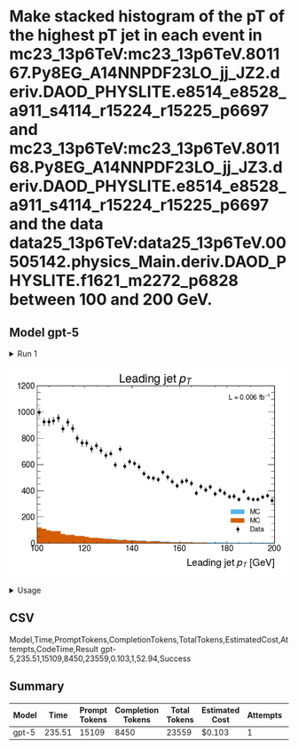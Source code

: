 # Make stacked histogram of the pT of the highest pT jet in each event in mc23_13p6TeV:mc23_13p6TeV.801167.Py8EG_A14NNPDF23LO_jj_JZ2.deriv.DAOD_PHYSLITE.e8514_e8528_a911_s4114_r15224_r15225_p6697 and mc23_13p6TeV:mc23_13p6TeV.801168.Py8EG_A14NNPDF23LO_jj_JZ3.deriv.DAOD_PHYSLITE.e8514_e8528_a911_s4114_r15224_r15225_p6697 and the data data25_13p6TeV:data25_13p6TeV.00505142.physics_Main.deriv.DAOD_PHYSLITE.f1621_m2272_p6828 between 100 and 200 GeV.

## Model gpt-5

<details><summary>Run 1</summary>
<div style="margin-left: 1em;">


- Uses ServiceX (FuncADL, PHYSLITE) to read exactly the requested datasets (one file each; NFiles=1 to keep it quick). If you want more statistics, increase NFiles yourself later.
- Converts all jet pT from MeV to GeV at the ServiceX level.
- Computes the leading-jet pT per event with Awkward (argmax pattern; no Python loops/lists).
- Builds a stacked MC histogram (JZ2 + JZ3) and overlays data as black points, restricted to 100–200 GeV.
- Applies event weights for MC: per-event mcEventWeight(0) scaled by cross section and integrated luminosity of the data in this request. Cross sections used:
  - 801167 (JZ2): 2.5826e9 pb
  - 801168 (JZ3): 2.8528e7 pb
- Estimates the data luminosity from the number of data events returned vs. the data25 benchmark (7.5e8 events = 39.3 fb^-1), and scales MC to this L. The plot is annotated with the L used.
- Writes the plot to leading_jet_pt_stacked.png.

```python
import awkward as ak
import numpy as np
from func_adl_servicex_xaodr25 import FuncADLQueryPHYSLITE
from servicex_analysis_utils import to_awk
from servicex import deliver, ServiceXSpec, Sample, dataset

from hist import Hist
import matplotlib.pyplot as plt
import mplhep as hep

plt.style.use(hep.style.ATLAS)

# Dataset DIDs (copied exactly as requested)
ds_jz2 = "mc23_13p6TeV:mc23_13p6TeV.801167.Py8EG_A14NNPDF23LO_jj_JZ2.deriv.DAOD_PHYSLITE.e8514_e8528_a911_s4114_r15224_r15225_p6697"
ds_jz3 = "mc23_13p6TeV:mc23_13p6TeV.801168.Py8EG_A14NNPDF23LO_jj_JZ3.deriv.DAOD_PHYSLITE.e8514_e8528_a911_s4114_r15224_r15225_p6697"
ds_data = "data25_13p6TeV:data25_13p6TeV.00505142.physics_Main.deriv.DAOD_PHYSLITE.f1621_m2272_p6828"

# Base query against PHYSLITE
base = FuncADLQueryPHYSLITE()

# Query for MC: per-event jets (pt in GeV) and the first MC event weight
mc_query = base.Select(lambda e: {
    "jet_pt": e.Jets().Select(lambda j: j.pt() / 1000.0),  # GeV
    "mcw": e.EventInfo("EventInfo").mcEventWeight(0),
})

# Query for data: per-event jets (pt in GeV)
data_query = base.Select(lambda e: {
    "jet_pt": e.Jets().Select(lambda j: j.pt() / 1000.0),  # GeV
})

# Deliver all in one shot (1 file per dataset for a quick example run)
spec = ServiceXSpec(
    Sample=[
        Sample(Name="JZ2", Dataset=dataset.Rucio(ds_jz2), NFiles=1, Query=mc_query),
        Sample(Name="JZ3", Dataset=dataset.Rucio(ds_jz3), NFiles=1, Query=mc_query),
        Sample(Name="data25", Dataset=dataset.Rucio(ds_data), NFiles=1, Query=data_query),
    ]
)

result = to_awk(deliver(spec))

# Helper: leading jet pT per event using argmax pattern (handles empty events -> None)
def leading_pt_per_event(jet_pts_by_event: ak.Array) -> ak.Array:
    # jet_pts_by_event is jagged: events * var * float
    argmax_idx = ak.argmax(jet_pts_by_event, axis=1, keepdims=True)
    lead = ak.firsts(jet_pts_by_event[argmax_idx])  # one value or None per event
    return lead

# Extract per-sample arrays
ev_jz2 = result["JZ2"]
ev_jz3 = result["JZ3"]
ev_data = result["data25"]

# Compute leading-jet pT per event
lead_jz2 = leading_pt_per_event(ev_jz2.jet_pt)
lead_jz3 = leading_pt_per_event(ev_jz3.jet_pt)
lead_data = leading_pt_per_event(ev_data.jet_pt)

# Data luminosity estimate:
# data25_13p6TeV has 7.5e8 events total -> 39.3 fb^-1 (benchmark).
# Rescale by the fraction of events we actually processed.
n_data_events = len(ev_data)
L_total_fb = 39.3
N_total_data25_events = 750_000_000
L_data_fb = L_total_fb * (n_data_events / N_total_data25_events if N_total_data25_events > 0 else 0.0)

# Cross sections in pico-barn for the MC samples (from provided table)
xsec_pb = {
    "JZ2": 2.5826e9,   # 801167
    "JZ3": 2.8528e7,   # 801168
}

# Sum of MC event weights (before any cuts)
sumw_jz2 = ak.sum(ev_jz2.mcw) if len(ev_jz2) > 0 else 0.0
sumw_jz3 = ak.sum(ev_jz3.mcw) if len(ev_jz3) > 0 else 0.0

# Scale factors: sf = L * sigma / N_S
# Convert sigma from pb to fb by dividing by 1000 (since L is in fb^-1)
sf_jz2 = (L_data_fb * (xsec_pb["JZ2"] / 1000.0)) / sumw_jz2 if sumw_jz2 != 0 else 0.0
sf_jz3 = (L_data_fb * (xsec_pb["JZ3"] / 1000.0)) / sumw_jz3 if sumw_jz3 != 0 else 0.0

# Event-level selections for histogram range: 100–200 GeV
def select_range(vals: ak.Array, low: float, high: float) -> ak.Array:
    # Remove None's, then apply range
    non_null_mask = ~ak.is_none(vals)
    vals_nn = vals[non_null_mask]
    in_range = (vals_nn >= low) & (vals_nn <= high)
    return vals_nn[in_range], non_null_mask, in_range

# Prepare MC fills (apply per-event mc weight, then sample-level scale factor)
lead_jz2_in, nn_mask_jz2, in_range_jz2 = select_range(lead_jz2, 100.0, 200.0)
lead_jz3_in, nn_mask_jz3, in_range_jz3 = select_range(lead_jz3, 100.0, 200.0)
lead_data_in, _, _ = select_range(lead_data, 100.0, 200.0)

mcw_jz2_in = ev_jz2.mcw[nn_mask_jz2][in_range_jz2] if len(ev_jz2) > 0 else ak.Array([])
mcw_jz3_in = ev_jz3.mcw[nn_mask_jz3][in_range_jz3] if len(ev_jz3) > 0 else ak.Array([])

w_jz2 = mcw_jz2_in * sf_jz2
w_jz3 = mcw_jz3_in * sf_jz3

# Build histograms
# MC histogram with categorical process axis, weighted
h_mc = (
    Hist.new.Reg(50, 100.0, 200.0, name="pt", label="Leading jet $p_{T}$ [GeV]")
        .StrCat(["JZ2", "JZ3"], name="process", label="Process")
        .Weight()
)
h_mc.fill(pt=lead_jz2_in, process="JZ2", weight=w_jz2)
h_mc.fill(pt=lead_jz3_in, process="JZ3", weight=w_jz3)

# Data histogram as counts (unweighted)
h_data = Hist.new.Reg(50, 100.0, 200.0, name="pt", label="Leading jet $p_{T}$ [GeV]").Int64()
h_data.fill(pt=lead_data_in)

# Plot
fig, ax = plt.subplots()

# Stacked MC
h_mc.plot(ax=ax, histtype="fill", stack=True, label="MC")

# Overlay data as black points with error bars
h_data.plot(ax=ax, histtype="errorbar", color="black", label="Data")

ax.set_xlim(100.0, 200.0)
ax.set_title("Leading jet $p_{T}$")
ax.legend()

# Annotate with the integrated luminosity used for MC scaling
ax.text(
    0.98, 0.95,
    f"L = {L_data_fb:.3f} fb$^{{-1}}$",
    transform=ax.transAxes,
    ha="right",
    va="top"
)

fig.tight_layout()
fig.savefig("leading_jet_pt_stacked.png")
plt.close(fig)

# Notes for the user printed to console (optional; not required for plot)
print("Applied weights:")
print(f"  - Data: weight = 1")
print(f"  - MC JZ2: event weight = mcEventWeight(0) * sf,  sf = {sf_jz2:.3e},  xsec = {xsec_pb['JZ2']} pb")
print(f"  - MC JZ3: event weight = mcEventWeight(0) * sf,  sf = {sf_jz3:.3e},  xsec = {xsec_pb['JZ3']} pb")
print(f"Data luminosity estimate used for scaling MC: L = {L_data_fb:.6f} fb^-1 (from {n_data_events} data events)")
```
### stdout:

```text
JZ2: Transform ━━━━━━━━━━━━━━━━━━━━━━━━━━━━━━━━━━━━━━━━ 1/1 00:25
      Download ━━━━━━━━━━━━━━━━━━━━━━━━━━━━━━━━━━━━━━━━ 1/1 00:30
JZ3: Transform ━━━━━━━━━━━━━━━━━━━━━━━━━━━━━━━━━━━━━━━━ 1/1 00:25
      Download ━━━━━━━━━━━━━━━━━━━━━━━━━━━━━━━━━━━━━━━━ 1/1 00:30
data25: Transform ━━━━━━━━━━━━━━━━━━━━━━━━━━━━━━━━━━━━━━━━ 1/1 00:20
         Download ━━━━━━━━━━━━━━━━━━━━━━━━━━━━━━━━━━━━━━━━ 1/1 00:25
Applied weights:
  - Data: weight = 1
  - MC JZ2: event weight = mcEventWeight(0) * sf,  sf = 1.294e+03,  xsec = 2582600000.0 pb
  - MC JZ3: event weight = mcEventWeight(0) * sf,  sf = 3.593e+02,  xsec = 28528000.0 pb
Data luminosity estimate used for scaling MC: L = 0.005549 fb^-1 (from 105896 data events)
**Success**

```

### stderr:

```text
Unable to find image 'gordonwatts/atlasplotagent:1.0.0' locally
1.0.0: Pulling from gordonwatts/atlasplotagent
59e22667830b: Pulling fs layer
0f40319da806: Pulling fs layer
081f96d6584f: Pulling fs layer
8fdd7df8e834: Pulling fs layer
2a1478e0415a: Pulling fs layer
235451d01566: Pulling fs layer
a0831920243c: Pulling fs layer
4f4fb700ef54: Pulling fs layer
ce8f13a8c0b6: Pulling fs layer
8f2cf14ad14d: Pulling fs layer
660b8664e6e1: Pulling fs layer
eb522b4f7276: Pulling fs layer
8fdd7df8e834: Waiting
4f4fb700ef54: Waiting
660b8664e6e1: Waiting
ce8f13a8c0b6: Waiting
eb522b4f7276: Waiting
8f2cf14ad14d: Waiting
2a1478e0415a: Waiting
235451d01566: Waiting
a0831920243c: Waiting
0f40319da806: Verifying Checksum
0f40319da806: Download complete
081f96d6584f: Verifying Checksum
081f96d6584f: Download complete
59e22667830b: Verifying Checksum
59e22667830b: Download complete
8fdd7df8e834: Verifying Checksum
8fdd7df8e834: Download complete
a0831920243c: Verifying Checksum
a0831920243c: Download complete
2a1478e0415a: Download complete
4f4fb700ef54: Verifying Checksum
235451d01566: Verifying Checksum
235451d01566: Download complete
ce8f13a8c0b6: Verifying Checksum
ce8f13a8c0b6: Download complete
eb522b4f7276: Download complete
660b8664e6e1: Verifying Checksum
660b8664e6e1: Download complete
59e22667830b: Pull complete
0f40319da806: Pull complete
8f2cf14ad14d: Verifying Checksum
8f2cf14ad14d: Download complete
081f96d6584f: Pull complete
8fdd7df8e834: Pull complete
2a1478e0415a: Pull complete
235451d01566: Pull complete
a0831920243c: Pull complete
4f4fb700ef54: Pull complete
ce8f13a8c0b6: Pull complete
8f2cf14ad14d: Pull complete
660b8664e6e1: Pull complete
eb522b4f7276: Pull complete
Digest: sha256:50780f1eaa7c0986e2e395adf88e50acb6e449689144926f8bd0942460f8d20a
Status: Downloaded newer image for gordonwatts/atlasplotagent:1.0.0
bash: cannot set terminal process group (-1): Inappropriate ioctl for device
bash: no job control in this shell
/work/.venv/lib/python3.13/site-packages/func_adl_servicex_xaodr25/trigger.py:127: SyntaxWarning: invalid escape sequence '\D'
  object. Close match is done as a function of $\Delta R < `dr`$.
/work/.venv/lib/python3.13/site-packages/mplhep/utils.py:741: UserWarning: Integer weights indicate poissonian data. Will calculate Garwood interval if ``scipy`` is installed. Otherwise errors will be set to ``sqrt(w2)``.
  self.errors()

```


</div></details>


![03a40394_gpt-5_leading_jet_pt_stacked.png](img/03a40394_gpt-5_leading_jet_pt_stacked.png)
<details><summary>Usage</summary>
<div style="margin-left: 1em;">


### LLM Usage
| Step | Time (sec) | Prompt Tokens | Completion Tokens | Total Tokens | Cost (USD) |
|---|---|---|---|---|---|
| Run 1 | 235.51 | 15109 | 8450 | 23559 | $0.10 |
| **Total** | 235.51 | 15109 | 8450 | 23559 | $0.103 |

### Docker Usage
| Phase | Elapsed Time (seconds) |
|-------|--------------|
| Run 1 | 52.94 |
| **Total** | **52.94** |

</div></details>


## CSV

Model,Time,PromptTokens,CompletionTokens,TotalTokens,EstimatedCost,Attempts,CodeTime,Result
gpt-5,235.51,15109,8450,23559,0.103,1,52.94,Success
## Summary
| Model | Time | Prompt Tokens | Completion Tokens | Total Tokens | Estimated Cost | Attempts | Code Time | Result |
|-----|----|-------------|-----------------|------------|--------------|--------|---------|------|
| gpt-5 | 235.51 | 15109 | 8450 | 23559 | $0.103 | 1 | 52.94 | Success |
